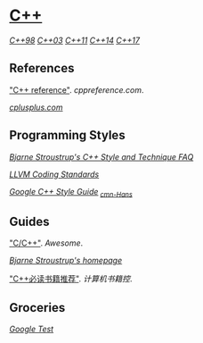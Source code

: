 # [C++](https://isocpp.org/)

[*C++98*](https://iso.org/standard/25845.html)
[*C++03*](https://iso.org/standard/38110.html)
[*C++11*](https://iso.org/standard/50372.html)
[*C++14*](https://iso.org/standard/64029.html)
[*C++17*](https://iso.org/standard/68564.html)

## References

["C++ reference"](http://en.cppreference.com/w/cpp). *cppreference.com*.

[*cplusplus.com*](http://cplusplus.com/)

## Programming Styles

[*Bjarne Stroustrup's C++ Style and Technique FAQ*](http://stroustrup.com/bs_faq2.html)

[*LLVM Coding Standards*](https://llvm.org/docs/CodingStandards.html)

[*Google C++ Style Guide*](https://google.github.io/styleguide/cppguide)<sub> [*cmn-Hans*](http://zh-google-styleguide.readthedocs.org/)</sub>

## Guides

["C/C++"](http://fffaraz.github.io/awesome-cpp/). *Awesome*.

[*Bjarne Stroustrup's homepage*](http://stroustrup.com/)

["C++必读书籍推荐"](http://bestcbooks.com/recommended-cpp-books/). *计算机书籍控*.

## Groceries

[*Google Test*](https://github.com/google/googletest)
